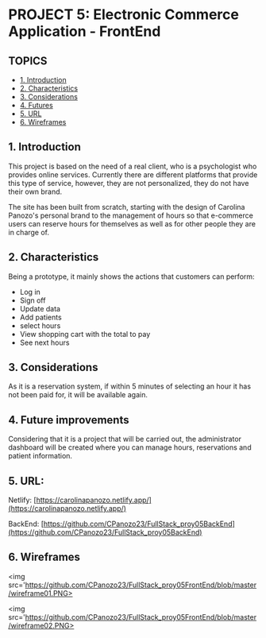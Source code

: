 # PROJECT 5: Electronic Commerce Application - FrontEnd
## TOPICS
* [1. Introduction](#1-Introduction)
* [2. Characteristics](#2-Characteristics)
* [3. Considerations](#3-Considerations)
* [4. Futures](#4-Future)
* [5. URL](#5-URL)
* [6. Wireframes](#6-Wireframes)

## 1. Introduction

This project is based on the need of a real client, who is a psychologist who provides online services. Currently there are different platforms that provide this type of service, however, they are not personalized, they do not have their own brand.

The site has been built from scratch, starting with the design of Carolina Panozo's personal brand to the management of hours so that e-commerce users can reserve hours for themselves as well as for other people they are in charge of.

## 2. Characteristics
Being a prototype, it mainly shows the actions that customers can perform:

* Log in
* Sign off
* Update data
* Add patients
* select hours
* View shopping cart with the total to pay
* See next hours

## 3. Considerations
As it is a reservation system, if within 5 minutes of selecting an hour it has not been paid for, it will be available again.

## 4. Future improvements

Considering that it is a project that will be carried out, the administrator dashboard will be created where you can manage hours, reservations and patient information.

## 5. URL:

Netlify: [https://carolinapanozo.netlify.app/](https://carolinapanozo.netlify.app/) 

BackEnd: [https://github.com/CPanozo23/FullStack_proy05BackEnd](https://github.com/CPanozo23/FullStack_proy05BackEnd)

## 6. Wireframes

<img src='https://github.com/CPanozo23/FullStack_proy05FrontEnd/blob/master/wireframe01.PNG>

<img src='https://github.com/CPanozo23/FullStack_proy05FrontEnd/blob/master/wireframe02.PNG>



